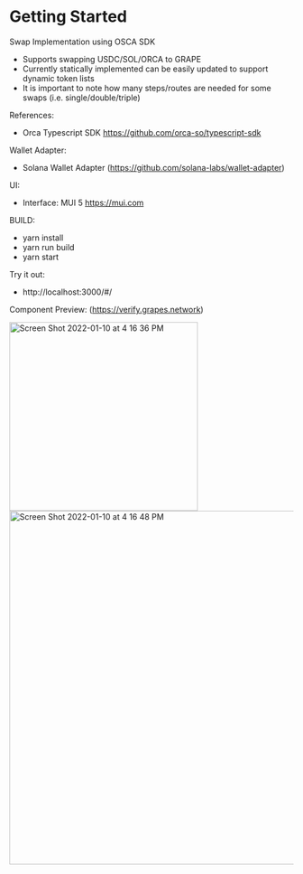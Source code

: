 # Getting Started 
Swap Implementation using OSCA SDK

- Supports swapping USDC/SOL/ORCA to GRAPE
- Currently statically implemented can be easily updated to support dynamic token lists
- It is important to note how many steps/routes are needed for some swaps (i.e. single/double/triple)

References:
- Orca Typescript SDK https://github.com/orca-so/typescript-sdk

Wallet Adapter:
- Solana Wallet Adapter (https://github.com/solana-labs/wallet-adapter)

UI:
- Interface: MUI 5 https://mui.com

BUILD:
- yarn install
- yarn run build
- yarn start

Try it out:
- http://localhost:3000/#/

Component Preview: (https://verify.grapes.network)

<img width="334" alt="Screen Shot 2022-01-10 at 4 16 36 PM" src="https://user-images.githubusercontent.com/13381905/148781032-f9317acd-f233-4bea-b041-71564ce22095.png">
<img width="626" alt="Screen Shot 2022-01-10 at 4 16 48 PM" src="https://user-images.githubusercontent.com/13381905/148781042-8e73333e-75a5-45e6-8e73-316ceaa62808.png">
